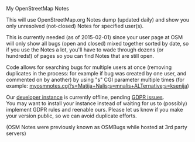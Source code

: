 My OpenStreetMap Notes 

This will use OpenStreetMap.org Notes dump (updated daily) and show you only unresolved (not-closed) Notes for specified user(s).

This is currently needed (as of 2015-02-01) since your user page at OSM will
only show all bugs (open and closed) mixed together sorted by date, so if
you use the Notes a lot, you'll have to wade through dozens (or hundreds!)
of pages so you can find Notes that are still open.

Code allows for searching bugs for multiple users at once (removing
duplicates in the process: for example if bug was created by one user, and
commented on by another) by using "s" CGI parameter multiple times (for example:
<A HREF="http://my-notes.osm-hr.org/myosmnotes.cgi?s=Matija+Nalis;s=mnalis+ALTernative;s=ksenija">myosmnotes.cgi?s=Matija+Nalis;s=mnalis+ALTernative;s=ksenija</A>)


Our <A HREF="http://my-notes.osm-hr.org/">developer instance</A> is currently offline, pending
<A HREF="https://blog.openstreetmap.org/2018/05/14/preparing-for-the-gdpr/">GDPR issues</A>.
<br>
You may want to install your instance instead of waiting for us to (possibly) implement GDPR rules and reenable ours.
Please let us know if you make your version public, so we can avoid duplicate efforts.

(OSM Notes were previously known as OSMBugs while hosted at 3rd party servers)
